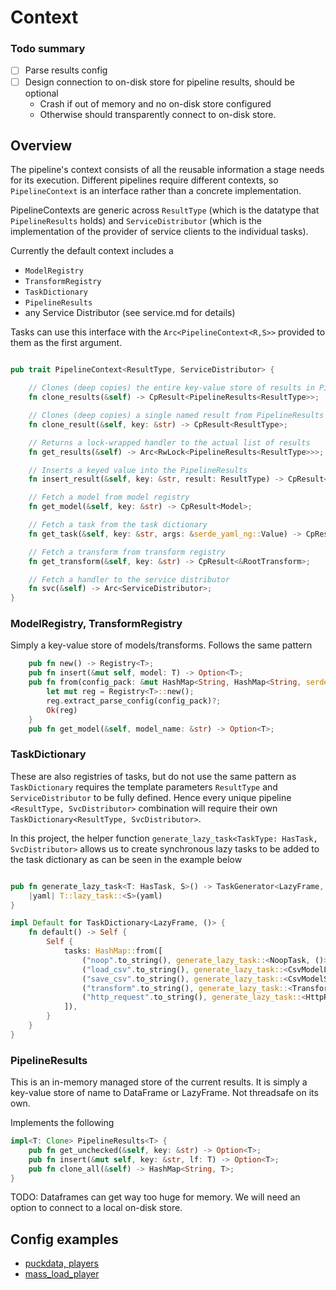 # Context

### Todo summary

- [ ] Parse results config
- [ ] Design connection to on-disk store for pipeline results, should be optional
  - Crash if out of memory and no on-disk store configured
  - Otherwise should transparently connect to on-disk store.

## Overview

The pipeline's context consists of all the reusable information a stage needs for its execution.
Different pipelines require different contexts, so `PipelineContext` is an interface rather than a
concrete implementation.

PipelineContexts are generic across `ResultType` (which is the datatype that `PipelineResults` holds)
and `ServiceDistributor` (which is the implementation of the provider of service clients to the individual
tasks).

Currently the default context includes a

- `ModelRegistry`
- `TransformRegistry`
- `TaskDictionary`
- `PipelineResults`
- any Service Distributor (see service.md for details)

Tasks can use this interface with the `Arc<PipelineContext<R,S>>` provided to them as the first argument.

```rs

pub trait PipelineContext<ResultType, ServiceDistributor> {

    // Clones (deep copies) the entire key-value store of results in PipelineResults currently
    fn clone_results(&self) -> CpResult<PipelineResults<ResultType>>;

    // Clones (deep copies) a single named result from PipelineResults currently
    fn clone_result(&self, key: &str) -> CpResult<ResultType>;

    // Returns a lock-wrapped handler to the actual list of results
    fn get_results(&self) -> Arc<RwLock<PipelineResults<ResultType>>>;

    // Inserts a keyed value into the PipelineResults
    fn insert_result(&self, key: &str, result: ResultType) -> CpResult<Option<ResultType>>;

    // Fetch a model from model registry
    fn get_model(&self, key: &str) -> CpResult<Model>;

    // Fetch a task from the task dictionary
    fn get_task(&self, key: &str, args: &serde_yaml_ng::Value) -> CpResult<PipelineTask<ResultType, ServiceDistributor>>;

    // Fetch a transform from transform registry
    fn get_transform(&self, key: &str) -> CpResult<&RootTransform>;

    // Fetch a handler to the service distributor
    fn svc(&self) -> Arc<ServiceDistributor>;
}

```

### ModelRegistry, TransformRegistry

Simply a key-value store of models/transforms. Follows the same pattern

```rs
    pub fn new() -> Registry<T>;
    pub fn insert(&mut self, model: T) -> Option<T>;
    pub fn from(config_pack: &mut HashMap<String, HashMap<String, serde_yaml_ng::Value>>) -> CpResult<Registry<T>> {
        let mut reg = Registry<T>::new();
        reg.extract_parse_config(config_pack)?;
        Ok(reg)
    }
    pub fn get_model(&self, model_name: &str) -> Option<T>;
```

### TaskDictionary

These are also registries of tasks, but do not use the same pattern as `TaskDictionary` requires the 
template parameters `ResultType` and `ServiceDistributor` to be fully defined. Hence every unique pipeline 
`<ResultType, SvcDistributor>` combination will require their own `TaskDictionary<ResultType, SvcDistributor>`.

In this project, the helper function `generate_lazy_task<TaskType: HasTask, SvcDistributor>` allows us to 
create synchronous lazy tasks to be added to the task dictionary as can be seen in the example below

```rs

pub fn generate_lazy_task<T: HasTask, S>() -> TaskGenerator<LazyFrame, S> {
    |yaml| T::lazy_task::<S>(yaml)
}

impl Default for TaskDictionary<LazyFrame, ()> {
    fn default() -> Self {
        Self {
            tasks: HashMap::from([
                ("noop".to_string(), generate_lazy_task::<NoopTask, ()>()),
                ("load_csv".to_string(), generate_lazy_task::<CsvModelLoadTask, ()>()),
                ("save_csv".to_string(), generate_lazy_task::<CsvModelSaveTask, ()>()),
                ("transform".to_string(), generate_lazy_task::<TransformTask, ()>()),
                ("http_request".to_string(), generate_lazy_task::<HttpRequestTask, ()>()),
            ]),
        }
    }
}
```

### PipelineResults

This is an in-memory managed store of the current results. It is simply a key-value store of name to DataFrame
or LazyFrame. Not threadsafe on its own.

Implements the following

```rs
impl<T: Clone> PipelineResults<T> {
    pub fn get_unchecked(&self, key: &str) -> Option<T>;
    pub fn insert(&mut self, key: &str, lf: T) -> Option<T>;
    pub fn clone_all(&self) -> HashMap<String, T>;
}
```

TODO: Dataframes can get way too huge for memory. We will need an option to connect to a local 
on-disk store.


## Config examples

- [puckdata, players](https://github.com/cap-sized/capport/blob/main/config/example/pipeline.yml)
- [mass_load_player](https://github.com/cap-sized/capport/blob/main/config/pipeline.yml)